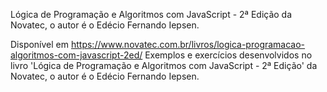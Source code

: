 Lógica de Programação e Algoritmos com JavaScript - 2ª Edição da Novatec, o autor é o Edécio Fernando Iepsen.

Disponível em https://www.novatec.com.br/livros/logica-programacao-algoritmos-com-javascript-2ed/ Exemplos e exercícios desenvolvidos no livro 'Lógica de Programação e Algoritmos com JavaScript - 2ª Edição' da Novatec, o autor é o Edécio Fernando Iepsen.
